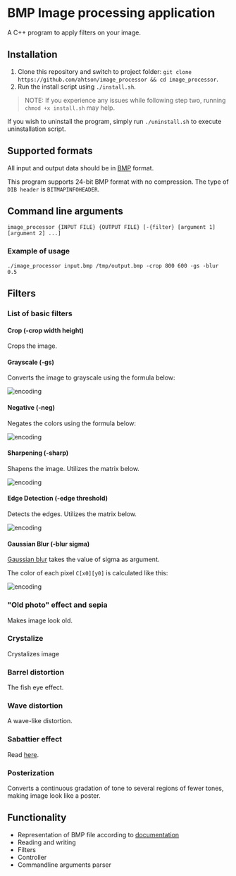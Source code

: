 # BMP Image processing application

A C++ program to apply filters on your image.

## Installation

1) Clone this repository and switch to project folder: `git clone https://github.com/ahtson/image_processor && cd image_processor`.
2) Run the install script using `./install.sh`.

>NOTE: If you experience any issues while following step two, running `chmod +x install.sh` may help.

If you wish to uninstall the program, simply run `./uninstall.sh` to execute uninstallation script. 

## Supported formats

All input and output data should be in [BMP](http://en.wikipedia.org/wiki/BMP_file_format) format.

This program supports 24-bit BMP format with no compression. The type of `DIB header` is `BITMAPINFOHEADER`.

## Command line arguments

`image_processor {INPUT FILE} {OUTPUT FILE}
[-{filter} [argument 1] [argument 2] ...]`

### Example of usage
`./image_processor input.bmp /tmp/output.bmp -crop 800 600 -gs -blur 0.5`

## Filters

### List of basic filters

#### Crop (-crop width height)
Crops the image.

#### Grayscale (-gs)
Converts the image to grayscale using the formula below:

![encoding](https://latex.codecogs.com/svg.image?R'%20=%20G'%20=%20B'%20=0.299%20R%20&plus;%200%20.587%20G%20&plus;%200%20.%20114%20B)

#### Negative (-neg)
Negates the colors using the formula below:

![encoding](https://latex.codecogs.com/svg.image?R'%20=%201%20-%20R,%20G'%20=%201%20-%20G,%20B'%20=%201%20-%20B)

#### Sharpening (-sharp)
Shapens the image. Utilizes the matrix below.

![encoding](https://latex.codecogs.com/svg.image?%5Cbegin%7Bbmatrix%7D%20&%20-1%20&%20%20%5C%5C-1%20&%205%20&%20-1%20%5C%5C%20&%20-1%20&%20%20%5C%5C%5Cend%7Bbmatrix%7D)

#### Edge Detection (-edge threshold)
Detects the edges. Utilizes the matrix below.

![encoding](https://latex.codecogs.com/svg.image?%5Cbegin%7Bbmatrix%7D%20&%20-1%20&%20%20%5C%5C-1%20&%204%20&%20-1%20%5C%5C%20&%20-1%20&%20%20%5C%5C%5Cend%7Bbmatrix%7D)

#### Gaussian Blur (-blur sigma)
[Gaussian blur](https://en.wikipedia.org/wiki/Gaussian_blur)
takes the value of sigma as argument.

The color of each pixel `C[x0][y0]` is calculated like this:

![encoding](https://latex.codecogs.com/svg.image?C%5Bx_0%5D%5By_0%5D%20%3D%20%5Csum_%7Bx%3D0%2Cy%3D0%7D%5E%7Bwidth-1%2C%20height-1%7DC%5Bx%5D%5By%5D%5Cfrac%7B1%7D%7B2%5Cpi%5Csigma%5E2%7De%5E%7B-%5Cfrac%7B%5Cleft%7Cx_o-x%5Cright%7C%5E2%20%26plus%3B%20%5Cleft%7Cy_o-y%5Cright%7C%5E2%7D%7B2%5Csigma%5E2%7D%7D)

### "Old photo" effect and sepia

Makes image look old.

### Crystalize

Crystalizes image

### Barrel distortion

The fish eye effect.

### Wave distortion

A wave-like distortion.

### Sabattier effect

Read [here](https://en.wikipedia.org/wiki/Sabattier_effect).

### Posterization

Converts a continuous gradation of tone to several regions of fewer tones, making image look like a poster.

## Functionality

- Representation of BMP file according to [documentation](https://www.digicamsoft.com/bmp/bmp.html)
- Reading and writing
- Filters
- Controller
- Commandline arguments parser 


